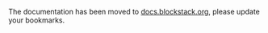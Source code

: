 
The documentation has been moved to [docs.blockstack.org](https://docs.blockstack.org/), please update your bookmarks.
